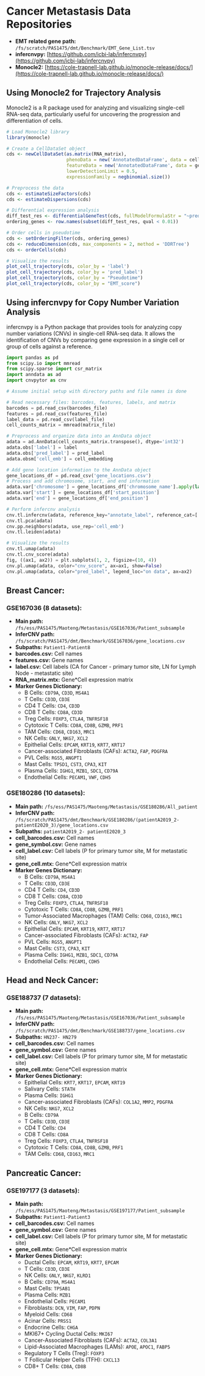 # Cancer Metastasis Data Repositories
- **EMT related gene path:** `/fs/scratch/PAS1475/dmt/Benchmark/EMT_Gene_List.tsv`
- **infercnvpy:** [https://github.com/icbi-lab/infercnvpy](https://github.com/icbi-lab/infercnvpy)
- **Monocle2:** [https://cole-trapnell-lab.github.io/monocle-release/docs/](https://cole-trapnell-lab.github.io/monocle-release/docs/)

## Using Monocle2 for Trajectory Analysis

Monocle2 is a R package used for analyzing and visualizing single-cell RNA-seq data, particularly useful for uncovering the progression and differentiation of cells.

```r
# Load Monocle2 library
library(monocle)

# Create a CellDataSet object
cds <- newCellDataSet(as.matrix(RNA_matrix),
                      phenoData = new('AnnotatedDataFrame', data = cell_metadata),
                      featureData = new('AnnotatedDataFrame', data = gene_metadata),
                      lowerDetectionLimit = 0.5,
                      expressionFamily = negbinomial.size())

# Preprocess the data
cds <- estimateSizeFactors(cds)
cds <- estimateDispersions(cds)

# Differential expression analysis
diff_test_res <- differentialGeneTest(cds, fullModelFormulaStr = "~pred_label")
ordering_genes <- row.names(subset(diff_test_res, qval < 0.01))

# Order cells in pseudotime
cds <- setOrderingFilter(cds, ordering_genes)
cds <- reduceDimension(cds, max_components = 2, method = 'DDRTree')
cds <- orderCells(cds)

# Visualize the results
plot_cell_trajectory(cds, color_by = 'label')
plot_cell_trajectory(cds, color_by = 'pred_label')
plot_cell_trajectory(cds, color_by = "Pseudotime")
plot_cell_trajectory(cds, color_by = "EMT_score")
```

## Using infercnvpy for Copy Number Variation Analysis

infercnvpy is a Python package that provides tools for analyzing copy number variations (CNVs) in single-cell RNA-seq data. It allows the identification of CNVs by comparing gene expression in a single cell or group of cells against a reference.

```python
import pandas as pd
from scipy.io import mmread
from scipy.sparse import csr_matrix
import anndata as ad
import cnvpytor as cnv

# Assume initial setup with directory paths and file names is done

# Read necessary files: barcodes, features, labels, and matrix
barcodes = pd.read_csv(barcodes_file)
features = pd.read_csv(features_file)
label_data = pd.read_csv(label_file)
cell_counts_matrix = mmread(matrix_file)

# Preprocess and organize data into an AnnData object
adata = ad.AnnData(cell_counts_matrix.transpose(), dtype='int32')
adata.obs['label'] = label
adata.obs['pred_label'] = pred_label
adata.obsm['cell_emb'] = cell_embedding

# Add gene location information to the AnnData object
gene_locations_df = pd.read_csv('gene_locations.csv')
# Process and add chromosome, start, and end information
adata.var['chromosome'] = gene_locations_df['chromosome_name'].apply(lambda x: "chr" + x if x in valid_chromosomes else x)
adata.var['start'] = gene_locations_df['start_position']
adata.var['end'] = gene_locations_df['end_position']

# Perform infercnv analysis
cnv.tl.infercnv(adata, reference_key="annotate_label", reference_cat=['Immune Cells'], window_size=250)
cnv.tl.pca(adata)
cnv.pp.neighbors(adata, use_rep='cell_emb')
cnv.tl.leiden(adata)

# Visualize the results
cnv.tl.umap(adata)
cnv.tl.cnv_score(adata)
fig, ((ax1, ax2)) = plt.subplots(1, 2, figsize=(10, 4))
cnv.pl.umap(adata, color="cnv_score", ax=ax1, show=False)
cnv.pl.umap(adata, color="pred_label", legend_loc="on data", ax=ax2)
```

## Breast Cancer:
### GSE167036 (8 datasets):
- **Main path:** `/fs/ess/PAS1475/Maoteng/Metastasis/GSE167036/Patient_subsample`
- **InferCNV path:** `/fs/scratch/PAS1475/dmt/Benchmark/GSE167036/gene_locations.csv`
- **Subpaths:** `Patient1-Patient8`
- **barcodes.csv:** Cell names
- **features.csv:** Gene names
- **label.csv:** Cell labels (CA for Cancer - primary tumor site, LN for Lymph Node - metastatic site)
- **RNA_matrix.mtx:** Gene*Cell expression matrix
- **Marker Genes Dictionary:**
  - B Cells: `CD79A`, `CD3D`, `MS4A1`
  - T Cells: `CD3D`, `CD3E`
  - CD4 T Cells: `CD4`, `CD3D`
  - CD8 T Cells: `CD8A`, `CD3D`
  - Treg Cells: `FOXP3`, `CTLA4`, `TNFRSF18`
  - Cytotoxic T Cells: `CD8A`, `CD8B`, `GZMB`, `PRF1`
  - TAM Cells: `CD68`, `CD163`, `MRC1`
  - NK Cells: `GNLY`, `NKG7`, `XCL2`
  - Epithelial Cells: `EPCAM`, `KRT19`, `KRT7`, `KRT17`
  - Cancer-associated Fibroblasts (CAFs): `ACTA2`, `FAP`, `PDGFRA`
  - PVL Cells: `RGS5`, `ANGPT1`
  - Mast Cells: `TPSD1`, `CST3`, `CPA3`, `KIT`
  - Plasma Cells: `IGHG1`, `MZB1`, `SDC1`, `CD79A`
  - Endothelial Cells: `PECAM1`, `VWF`, `CDH5`
  
### GSE180286 (10 datasets):
- **Main path:** `/fs/ess/PAS1475/Maoteng/Metastasis/GSE180286/All_patient`
- **InferCNV path:** `/fs/scratch/PAS1475/dmt/Benchmark/GSE180286/(patientA2019_2-patientE2020_3)/gene_locations.csv`
- **Subpaths:** `patientA2019_2- patientE2020_3`
- **cell_barcodes.csv:** Cell names
- **gene_symbol.csv:** Gene names
- **cell_label.csv:** Cell labels (P for primary tumor site, M for metastatic site)
- **gene_cell.mtx:** Gene*Cell expression matrix
- **Marker Genes Dictionary:**
  - B Cells: `CD79A`, `MS4A1`
  - T Cells: `CD3D`, `CD3E`
  - CD4 T Cells: `CD4`, `CD3D`
  - CD8 T Cells: `CD8A`, `CD3D`
  - Treg Cells: `FOXP3`, `CTLA4`, `TNFRSF18`
  - Cytotoxic T Cells: `CD8A`, `CD8B`, `GZMB`, `PRF1`
  - Tumor-Associated Macrophages (TAM) Cells: `CD68`, `CD163`, `MRC1`
  - NK Cells: `GNLY`, `NKG7`, `XCL2`
  - Epithelial Cells: `EPCAM`, `KRT19`, `KRT7`, `KRT17`
  - Cancer-associated Fibroblasts (CAFs): `ACTA2`, `FAP`
  - PVL Cells: `RGS5`, `ANGPT1`
  - Mast Cells: `CST3`, `CPA3`, `KIT`
  - Plasma Cells: `IGHG1`, `MZB1`, `SDC1`, `CD79A`
  - Endothelial Cells: `PECAM1`, `CDH5`
  
## Head and Neck Cancer:
### GSE188737 (7 datasets):
- **Main path:** `/fs/ess/PAS1475/Maoteng/Metastasis/GSE167036/Patient_subsample`
- **InferCNV path:** `/fs/scratch/PAS1475/dmt/Benchmark/GSE188737/gene_locations.csv`
- **Subpaths:** `HN237- HN279`
- **cell_barcodes.csv:** Cell names
- **gene_symbol.csv:** Gene names
- **cell_label.csv:** Cell labels (P for primary tumor site, M for metastatic site)
- **gene_cell.mtx:** Gene*Cell expression matrix
- **Marker Genes Dictionary:**
  - Epithelial Cells: `KRT7`, `KRT17`, `EPCAM`, `KRT19`
  - Salivary Cells: `STATH`
  - Plasma Cells: `IGHG1`
  - Cancer-associated Fibroblasts (CAFs): `COL1A2`, `MMP2`, `PDGFRA`
  - NK Cells: `NKG7`, `XCL2`
  - B Cells: `CD79A`
  - T Cells: `CD3D`, `CD3E`
  - CD4 T Cells: `CD4`
  - CD8 T Cells: `CD8A`
  - Treg Cells: `FOXP3`, `CTLA4`, `TNFRSF18`
  - Cytotoxic T Cells: `CD8A`, `CD8B`, `GZMB`, `PRF1`
  - TAM Cells: `CD68`, `CD163`, `MRC1`
  
## Pancreatic Cancer:
### GSE197177 (3 datasets):
- **Main path:** `/fs/ess/PAS1475/Maoteng/Metastasis/GSE197177/Patient_subsample`
- **Subpaths:** `Patient1-Patient3`
- **cell_barcodes.csv:** Cell names
- **gene_symbol.csv:** Gene names
- **cell_label.csv:** Cell labels (P for primary tumor site, M for metastatic site)
- **gene_cell.mtx:** Gene*Cell expression matrix
- **Marker Genes Dictionary:**
  - Ductal Cells: `EPCAM`, `KRT19`, `KRT7`, `EPCAM`
  - T Cells: `CD3D`, `CD3E`
  - NK Cells: `GNLY`, `NKG7`, `KLRD1`
  - B Cells: `CD79A`, `MS4A1`
  - Mast Cells: `TPSAB1`
  - Plasma Cells: `MZB1`
  - Endothelial Cells: `PECAM1`
  - Fibroblasts: `DCN`, `VIM`, `FAP`, `PDPN`
  - Myeloid Cells: `CD68`
  - Acinar Cells: `PRSS1`
  - Endocrine Cells: `CHGA`
  - MKI67+ Cycling Ductal Cells: `MKI67`
  - Cancer-Associated Fibroblasts (CAFs): `ACTA2`, `COL3A1`
  - Lipid-Associated Macrophages (LAMs): `APOE`, `APOC1`, `FABP5`
  - Regulatory T Cells (Treg): `FOXP3`
  - T Follicular Helper Cells (TFH): `CXCL13`
  - CD8+ T Cells: `CD8A`, `CD8B`
